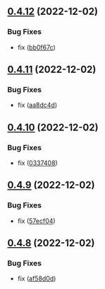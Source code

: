 ## [0.4.12](https://github.com/Team-du-soleil-levant/ndi_frontend/compare/v0.4.11...v0.4.12) (2022-12-02)


### Bug Fixes

* fix ([bb0f67c](https://github.com/Team-du-soleil-levant/ndi_frontend/commit/bb0f67c72aa65f510f13ce3b4f8db4d6543b11b7))



## [0.4.11](https://github.com/Team-du-soleil-levant/ndi_frontend/compare/v0.4.10...v0.4.11) (2022-12-02)


### Bug Fixes

* fix ([aa8dc4d](https://github.com/Team-du-soleil-levant/ndi_frontend/commit/aa8dc4d2a131377164e8a64da3c8c127a2c8ba1a))



## [0.4.10](https://github.com/Team-du-soleil-levant/ndi_frontend/compare/v0.4.9...v0.4.10) (2022-12-02)


### Bug Fixes

* fix ([0337408](https://github.com/Team-du-soleil-levant/ndi_frontend/commit/03374085c9c4fc80f15a11539af9aafbadfa830b))



## [0.4.9](https://github.com/Team-du-soleil-levant/ndi_frontend/compare/v0.4.8...v0.4.9) (2022-12-02)


### Bug Fixes

* fix ([57ecf04](https://github.com/Team-du-soleil-levant/ndi_frontend/commit/57ecf0428b595fc427a7635d2c0e49c9a9be8eee))



## [0.4.8](https://github.com/Team-du-soleil-levant/ndi_frontend/compare/v0.4.7...v0.4.8) (2022-12-02)


### Bug Fixes

* fix ([af58d0d](https://github.com/Team-du-soleil-levant/ndi_frontend/commit/af58d0d17d606fa384fdd3dabe2f5f92280d966a))



